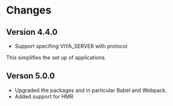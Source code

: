 # Changes

## Version 4.4.0

  - Support specifing VIYA_SERVER with protocol

  This simplifies the set up of applications.


## Verson 5.0.0

  - Upgraded the packages and in particular Babel and Webpack.
  - Added support for HMR
